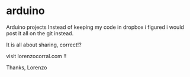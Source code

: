# arduino
Arduino projects
Instead of keeping my code in dropbox i figured i would post
it all on the git instead.

It is all about sharing, correct!?

visit lorenzocorral.com !!

Thanks,
Lorenzo
